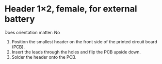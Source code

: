 # Header 1×2, female, for external battery

Does orientation matter: No

<!--image of header-->

1. Position the smallest header on the front side of the printed circuit board (PCB).
2. Insert the leads through the holes and flip the PCB upside down.
3. Solder the header onto the PCB.
